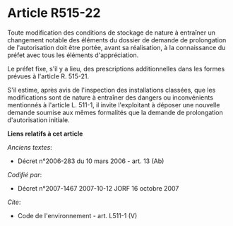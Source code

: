 # Article R515-22

Toute modification des conditions de stockage de nature à entraîner un changement notable des éléments du dossier de demande
de prolongation de l'autorisation doit être portée, avant sa réalisation, à la connaissance du préfet avec tous les éléments
d'appréciation. 

Le préfet fixe, s'il y a lieu, des prescriptions additionnelles dans les formes prévues à l'article R. 515-21. 

S'il estime, après avis de l'inspection des installations classées, que les modifications sont de nature à entraîner des
dangers ou inconvénients mentionnés à l'article L. 511-1, il invite l'exploitant à déposer une nouvelle demande soumise aux
mêmes formalités que la demande de prolongation d'autorisation initiale.

**Liens relatifs à cet article**

_Anciens textes_:

  - Décret n°2006-283 du 10 mars 2006 - art. 13 (Ab)

_Codifié par_:

  - Décret n°2007-1467 2007-10-12 JORF 16 octobre 2007

_Cite_:

  - Code de l'environnement - art. L511-1 (V)
